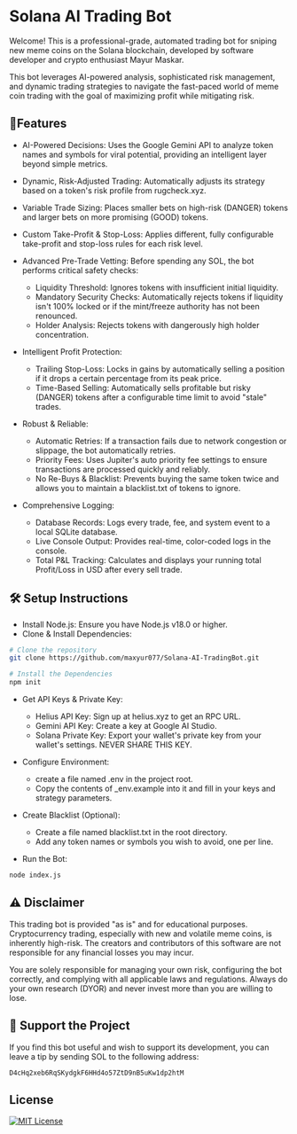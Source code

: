 # Solana AI Trading Bot

Welcome! This is a professional-grade, automated trading bot for sniping new meme coins on the Solana blockchain, developed by software developer and crypto enthusiast Mayur Maskar.

This bot leverages AI-powered analysis, sophisticated risk management, and dynamic trading strategies to navigate the fast-paced world of meme coin trading with the goal of maximizing profit while mitigating risk.

## 🚀Features

- AI-Powered Decisions: Uses the Google Gemini API to analyze token names and symbols for viral potential, providing an intelligent layer beyond simple metrics.

- Dynamic, Risk-Adjusted Trading: Automatically adjusts its strategy based on a token's risk profile from rugcheck.xyz.

- Variable Trade Sizing: Places smaller bets on high-risk (DANGER) tokens and larger bets on more promising (GOOD) tokens.

- Custom Take-Profit & Stop-Loss: Applies different, fully configurable take-profit and stop-loss rules for each risk level.

- Advanced Pre-Trade Vetting: Before spending any SOL, the bot performs critical safety checks:

  - Liquidity Threshold: Ignores tokens with insufficient initial liquidity.
  - Mandatory Security Checks: Automatically rejects tokens if liquidity isn't 100% locked or if the mint/freeze authority has not been renounced.
  - Holder Analysis: Rejects tokens with dangerously high holder concentration.

- Intelligent Profit Protection:

  - Trailing Stop-Loss: Locks in gains by automatically selling a position if it drops a certain percentage from its peak price.
  - Time-Based Selling: Automatically sells profitable but risky (DANGER) tokens after a configurable time limit to avoid "stale" trades.

- Robust & Reliable:

  - Automatic Retries: If a transaction fails due to network congestion or slippage, the bot automatically retries.
  - Priority Fees: Uses Jupiter's auto priority fee settings to ensure transactions are processed quickly and reliably.
  - No Re-Buys & Blacklist: Prevents buying the same token twice and allows you to maintain a blacklist.txt of tokens to ignore.

- Comprehensive Logging:
  - Database Records: Logs every trade, fee, and system event to a local SQLite database.
  - Live Console Output: Provides real-time, color-coded logs in the console.
  - Total P&L Tracking: Calculates and displays your running total Profit/Loss in USD after every sell trade.

## 🛠️ Setup Instructions

- Install Node.js: Ensure you have Node.js v18.0 or higher.
- Clone & Install Dependencies:

```bash
# Clone the repository
git clone https://github.com/maxyur077/Solana-AI-TradingBot.git

# Install the Dependencies
npm init

```

- Get API Keys & Private Key:
  - Helius API Key: Sign up at helius.xyz to get an RPC URL.
  - Gemini API Key: Create a key at Google AI Studio.
  - Solana Private Key: Export your wallet's private key from your wallet's settings. NEVER SHARE THIS KEY.
- Configure Environment:
  - create a file named .env in the project root.
  - Copy the contents of \_env.example into it and fill in your keys and strategy parameters.
- Create Blacklist (Optional):

  - Create a file named blacklist.txt in the root directory.
  - Add any token names or symbols you wish to avoid, one per line.

- Run the Bot:

```bash
node index.js
```

## ⚠️ Disclaimer

This trading bot is provided "as is" and for educational purposes. Cryptocurrency trading, especially with new and volatile meme coins, is inherently high-risk. The creators and contributors of this software are not responsible for any financial losses you may incur.

You are solely responsible for managing your own risk, configuring the bot correctly, and complying with all applicable laws and regulations. Always do your own research (DYOR) and never invest more than you are willing to lose.

## 💖 Support the Project

If you find this bot useful and wish to support its development, you can leave a tip by sending SOL to the following address:

`D4cHq2xeb6RqSKydgkF6HHd4o57ZtD9nB5uKw1dp2htM`

## License

[![MIT License](https://img.shields.io/badge/License-MIT-green.svg)](https://choosealicense.com/licenses/mit/)
